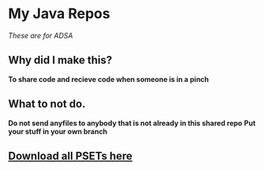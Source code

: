 # My Java Repos
*These are for ADSA*
## Why did I make this?
**To share code and recieve code when someone is in a pinch**
## What to not do.
**Do not send anyfiles to anybody that is not already in this shared repo**
**Put your stuff in your own branch**

## [Download all PSETs here](https://github.com/susw12/javaRepos/archive/master.zip)
